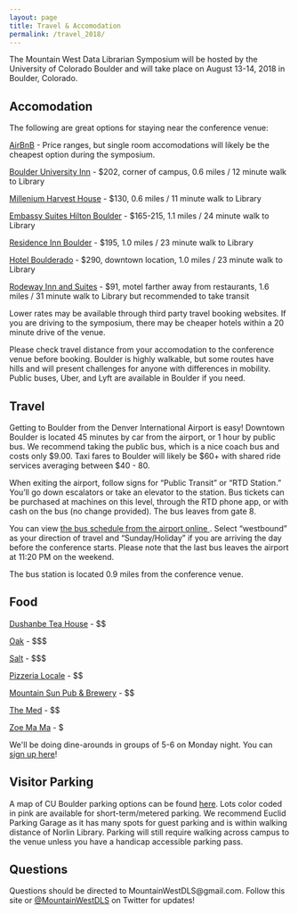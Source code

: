```yaml
---
layout: page
title: Travel & Accomodation
permalink: /travel_2018/
---
```


The Mountain West Data Librarian Symposium will be hosted by the University of Colorado Boulder and will take place on August 13-14, 2018 in Boulder, Colorado.

## Accomodation

The following are great options for staying near the conference venue: 
<p>
<a href="https://www.airbnb.com/">AirBnB</a> - Price ranges, but single room accomodations will likely be the cheapest option during the symposium. 
 </p>
  <p>
<a href="https://www.boulderuniversityinn.com/">Boulder University Inn</a> - $202, corner of campus, 0.6 miles / 12 minute walk to Library
    </p>
  <p>
<a href="https://www.millenniumhotels.com/en/boulder/millennium-harvest-house-boulder/">Millenium Harvest House</a> - $130, 0.6 miles / 11 minute walk to Library
      </p>
  <p>
<a href="http://embassysuites3.hilton.com/en/hotels/colorado/embassy-suites-by-hilton-boulder-DENBOES/index.html">Embassy Suites Hilton Boulder</a> - $165-215, 1.1 miles / 24 minute walk to Library
      </p>
  <p>
<a href="https://www.marriott.com/hotels/travel/vbobl-residence-inn-boulder-canyon-boulevard/">Residence Inn Boulder</a> - $195, 1.0 miles / 23 minute walk to Library
           </p>
  <p>
<a href="https://www.boulderado.com/">Hotel Boulderado</a> - $290, downtown location, 1.0 miles / 23 minute walk to Library
             </p>
  <p>
<a href="https://www.choicehotels.com/colorado/boulder/rodeway-inn-hotels/co223">Rodeway Inn and Suites</a> - $91, motel farther away from restaurants, 1.6 miles / 31 minute walk to Library but recommended to take transit
 </p>
  <p>

Lower rates may be available through third party travel booking websites. If you are driving to the symposium, there may be cheaper hotels within a 20 minute drive of the venue.
<p></p>
Please check travel distance from your accomodation to the conference venue before booking. Boulder is highly walkable, but some routes have hills and will present challenges for anyone with differences in mobility. Public buses, Uber, and Lyft are available in Boulder if you need.
</p>
  
## Travel
<p></p>
Getting to Boulder from the Denver International Airport is easy! Downtown Boulder is located 45 minutes by car from the airport, or 1 hour by public bus. We recommend taking the public bus, which is a nice coach bus and costs only $9.00. Taxi fares to Boulder will likely be $60+ with shared ride services averaging between $40 - 80. 
<p></p>
When exiting the airport, follow signs for “Public Transit” or “RTD Station.” You’ll go down escalators or take an elevator to the station. Bus tickets can be purchased at machines on this level, through the RTD phone app, or with cash on the bus (no change provided). The bus leaves from gate 8.
<p></p>
You can view <a href="http://www3.rtd-denver.com/schedules/getSchedule.action?runboardId=2514&routeId=AB&routeType=9&&direction=W-Bound&serviceType=3#day">the bus schedule from the airport online </a>. Select “westbound” as your direction of travel and “Sunday/Holiday” if you are arriving the day before the conference starts. Please note that the last bus leaves the airport at 11:20 PM on the weekend. 
<p></p>
The bus station is located 0.9 miles from the conference venue.
<p></p>

  
## Food
<p></p>
<a href="http://boulderteahouse.com/">Dushanbe Tea House</a> - $$
  <p>
<a href="https://www.oakatfourteenth.com/dinner/">Oak</a> - $$$
  </p>
  <p>
<a href="http://saltthebistro.com/menu/">Salt</a> - $$$
  </p>
  <p>
<a href="https://localeboulder.com/">Pizzeria Locale</a> - $$
  </p>
  <p>
<a href="http://www.mountainsunpub.com/">Mountain Sun Pub & Brewery</a> - $$
  </p>
  <p>
<a href="https://www.themedboulder.com/menus/dinner/">The Med</a> - $$
  </p>
  <p>
<a href="http://www.zoemama.com/">Zoe Ma Ma</a> - $
  </p>
  <p>
<p>
  We'll be doing dine-arounds in groups of 5-6 on Monday night. You can <a href="https://docs.google.com/spreadsheets/d/1PFFMrII2xWAjYFpPNgvs8lx4pHsCDVofowAr8aWLbMY/edit?usp=sharing">sign up here</a>!
</p>
<p></p>
</p>
  
##  Visitor Parking
<p></p>
A map of CU Boulder parking options can be found <a href="https://www.colorado.edu/pts/sites/default/files/attached-files/ucb_parking_map_1819.pdf">here</a>. Lots color coded in pink are available for short-term/metered parking. We recommend Euclid Parking Garage as it has many spots for guest parking and is within walking distance of Norlin Library. Parking will still require walking across campus to the venue unless you have a handicap accessible parking pass.
<p></p>

  
## Questions
<p></p>
Questions should be directed to MountainWestDLS@gmail.com. Follow this site or <a href="https://twitter.com/@MountainWestDLS">@MountainWestDLS</a> on Twitter for updates!
